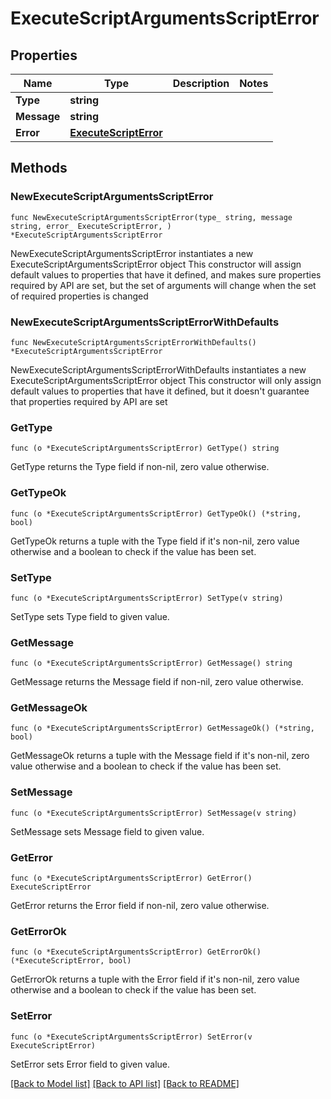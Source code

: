 # ExecuteScriptArgumentsScriptError

## Properties

Name | Type | Description | Notes
------------ | ------------- | ------------- | -------------
**Type** | **string** |  | 
**Message** | **string** |  | 
**Error** | [**ExecuteScriptError**](ExecuteScriptError.md) |  | 

## Methods

### NewExecuteScriptArgumentsScriptError

`func NewExecuteScriptArgumentsScriptError(type_ string, message string, error_ ExecuteScriptError, ) *ExecuteScriptArgumentsScriptError`

NewExecuteScriptArgumentsScriptError instantiates a new ExecuteScriptArgumentsScriptError object
This constructor will assign default values to properties that have it defined,
and makes sure properties required by API are set, but the set of arguments
will change when the set of required properties is changed

### NewExecuteScriptArgumentsScriptErrorWithDefaults

`func NewExecuteScriptArgumentsScriptErrorWithDefaults() *ExecuteScriptArgumentsScriptError`

NewExecuteScriptArgumentsScriptErrorWithDefaults instantiates a new ExecuteScriptArgumentsScriptError object
This constructor will only assign default values to properties that have it defined,
but it doesn't guarantee that properties required by API are set

### GetType

`func (o *ExecuteScriptArgumentsScriptError) GetType() string`

GetType returns the Type field if non-nil, zero value otherwise.

### GetTypeOk

`func (o *ExecuteScriptArgumentsScriptError) GetTypeOk() (*string, bool)`

GetTypeOk returns a tuple with the Type field if it's non-nil, zero value otherwise
and a boolean to check if the value has been set.

### SetType

`func (o *ExecuteScriptArgumentsScriptError) SetType(v string)`

SetType sets Type field to given value.


### GetMessage

`func (o *ExecuteScriptArgumentsScriptError) GetMessage() string`

GetMessage returns the Message field if non-nil, zero value otherwise.

### GetMessageOk

`func (o *ExecuteScriptArgumentsScriptError) GetMessageOk() (*string, bool)`

GetMessageOk returns a tuple with the Message field if it's non-nil, zero value otherwise
and a boolean to check if the value has been set.

### SetMessage

`func (o *ExecuteScriptArgumentsScriptError) SetMessage(v string)`

SetMessage sets Message field to given value.


### GetError

`func (o *ExecuteScriptArgumentsScriptError) GetError() ExecuteScriptError`

GetError returns the Error field if non-nil, zero value otherwise.

### GetErrorOk

`func (o *ExecuteScriptArgumentsScriptError) GetErrorOk() (*ExecuteScriptError, bool)`

GetErrorOk returns a tuple with the Error field if it's non-nil, zero value otherwise
and a boolean to check if the value has been set.

### SetError

`func (o *ExecuteScriptArgumentsScriptError) SetError(v ExecuteScriptError)`

SetError sets Error field to given value.



[[Back to Model list]](../README.md#documentation-for-models) [[Back to API list]](../README.md#documentation-for-api-endpoints) [[Back to README]](../README.md)


